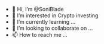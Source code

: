 - 👋 Hi, I’m @SoniBlade
- 👀 I’m interested in Crypto investing
- 🌱 I’m currently learning ...
- 💞️ I’m looking to collaborate on ...
- 📫 How to reach me ...

<!---
SoniBlade/SoniBlade is a ✨ special ✨ repository because its `README.md` (this file) appears on your GitHub profile.
You can click the Preview link to take a look at your changes.
--->
